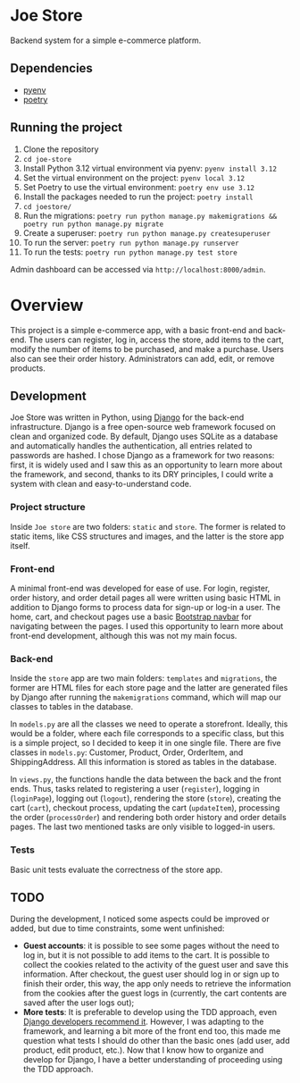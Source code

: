 # Joe Store
Backend system for a simple e-commerce platform.

## Dependencies
* [pyenv](https://github.com/pyenv/pyenv)
* [poetry](https://python-poetry.org/)

## Running the project
1. Clone the repository
2. `cd joe-store`
3. Install Python 3.12 virtual environment via pyenv: `pyenv install 3.12`
4. Set the virtual environment on the project: `pyenv local 3.12`
5. Set Poetry to use the virtual environment: `poetry env use 3.12`
6. Install the packages needed to run the project: `poetry install`
7. `cd joestore/`
8. Run the migrations:
`poetry run python manage.py makemigrations && poetry run python manage.py migrate`
9. Create a superuser: `poetry run python manage.py createsuperuser`
10. To run the server: `poetry run python manage.py runserver`
11. To run the tests: `poetry run python manage.py test store`

Admin dashboard can be accessed via `http://localhost:8000/admin`.

# Overview
This project is a simple e-commerce app, with a basic front-end and back-end.
The users can register, log in, access the store, add items to the cart, modify
the number of items to be purchased, and make a purchase. Users also can see
their order history. Administrators can add, edit, or remove products.

## Development
Joe Store was written in Python, using [Django](https://www.djangoproject.com/)
for the back-end infrastructure. Django is a free open-source web framework
focused on clean and organized code. By default, Django uses SQLite as a
database and automatically handles the authentication, all entries related to
passwords are hashed. I chose Django as a framework for two reasons: first, it
is widely used and I saw this as an opportunity to learn more about the
framework, and second, thanks to its DRY principles, I could write a system
with clean and easy-to-understand code.

### Project structure
Inside `Joe store` are two folders: `static` and `store`. The former is related
to static items, like CSS structures and images, and the latter is the store
app itself.

### Front-end
A minimal front-end was developed for ease of use. For login, register, order
history, and order detail pages all were written using basic HTML in addition
to Django forms to process data for sign-up or log-in a user. The home, cart,
and checkout pages use a basic [Bootstrap navbar](https://getbootstrap.com/)
for navigating between the pages. I used this opportunity to learn more about
front-end development, although this was not my main focus.

### Back-end
Inside the `store` app are two main folders: `templates` and `migrations`, the
former are HTML files for each store page and the latter are generated files by
Django after running the `makemigrations` command, which will map our classes
to tables in the database.

In `models.py` are all the classes we need to operate a storefront. Ideally,
this would be a folder, where each file corresponds to a specific class, but
this is a simple project, so I decided to keep it in one single file. There are
five classes in `models.py`: Customer, Product, Order, OrderItem, and
ShippingAddress. All this information is stored as tables in the database.

In `views.py`, the functions handle the data between the back and the front
ends. Thus, tasks related to registering a user (`register`), logging in
(`loginPage`), logging out (`logout`), rendering the store (`store`), creating
the cart (`cart`), checkout process, updating the cart (`updateItem`),
processing the order (`processOrder`) and rendering both order history and
order details pages. The last two mentioned tasks are only visible to logged-in
users.

### Tests
Basic unit tests evaluate the correctness of the store app.

## TODO
During the development, I noticed some aspects could be improved or added, but
due to time constraints, some went unfinished:
* **Guest accounts**: it is possible to see some pages without the need to log
  in, but it is not possible to add items to the cart.  It is possible to
  collect the cookies related to the activity of the guest user and save this
  information. After checkout, the guest user should log in or sign up to
  finish their order, this way, the app only needs to retrieve the information
  from the cookies after the guest logs in (currently, the cart contents are
  saved after the user logs out);
* **More tests**: It is preferable to develop using the TDD approach, even
  [Django developers recommend
  it](https://docs.djangoproject.com/en/5.1/intro/tutorial05/#basic-testing-strategies).
  However, I was adapting to the framework, and learning a bit more of the
  front end too, this made me question what tests I should do other than the
  basic ones (add user, add product, edit product, etc.). Now that I know how
  to organize and develop for Django, I have a better understanding of
  proceeding using the TDD approach.
